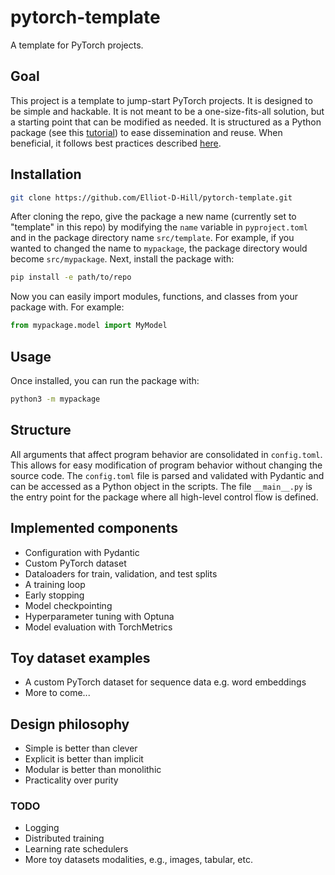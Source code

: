 # pytorch-template

A template for PyTorch projects.

## Goal

This project is a template to jump-start PyTorch projects. It is designed to be simple and hackable. It is not meant to be a one-size-fits-all solution, but a starting point that can be modified as needed. It is structured as a Python package (see this [tutorial](https://packaging.python.org/en/latest/tutorials/packaging-projects/)) to ease dissemination and reuse. When beneficial, it follows best practices described [here](https://github.com/Elliot-D-Hill/best-practice).

## Installation

```bash
git clone https://github.com/Elliot-D-Hill/pytorch-template.git
```

After cloning the repo, give the package a new name (currently set to "template" in this repo) by modifying the `name` variable in `pyproject.toml` and in the package directory name `src/template`. For example, if you wanted to changed the name to `mypackage`, the package directory would become `src/mypackage`. Next, install the package with:

```bash
pip install -e path/to/repo
```

Now you can easily import modules, functions, and classes from your package with. For example:

```python
from mypackage.model import MyModel
```

## Usage

Once installed, you can run the package with:

```bash
python3 -m mypackage
```

## Structure

All arguments that affect program behavior are consolidated in `config.toml`. This allows for easy modification of program behavior without changing the source code. The `config.toml` file is parsed and validated with Pydantic and can be accessed as a Python object in the scripts. The file `__main__.py` is the entry point for the package where all high-level control flow is defined.

## Implemented components

- Configuration with Pydantic
- Custom PyTorch dataset
- Dataloaders for train, validation, and test splits
- A training loop
- Early stopping
- Model checkpointing
- Hyperparameter tuning with Optuna
- Model evaluation with TorchMetrics

## Toy dataset examples

- A custom PyTorch dataset for sequence data e.g. word embeddings
- More to come...

## Design philosophy

- Simple is better than clever
- Explicit is better than implicit
- Modular is better than monolithic
- Practicality over purity

### TODO

- Logging
- Distributed training
- Learning rate schedulers
- More toy datasets modalities, e.g., images, tabular, etc.
